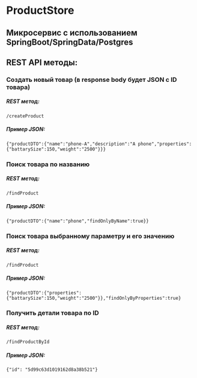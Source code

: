 # ProductStore 
## Микросервис с использованием SpringBoot/SpringData/Postgres

## REST API методы:
### Создать новый товар (в response body будет JSON c ID товара)
##### REST метод:
```
/createProduct
```
##### Пример JSON:
```
{"productDTO":{"name":"phone-A","description":"A phone","properties":{"battarySize":150,"weight":"2500"}}}
```

### Поиск товара по названию
##### REST метод:
```
/findProduct
```
##### Пример JSON:
```
{"productDTO":{"name":"phone","findOnlyByName":true}}
```

### Поиск товара выбранному параметру и его значению
##### REST метод:
```
/findProduct
```
##### Пример JSON:
```
{"productDTO":{"properties":{"battarySize":150,"weight":"2500"}},"findOnlyByProperties":true}
```

### Получить детали товара по ID
##### REST метод:
```
/findProductById
```
##### Пример JSON:
```
{"id": "5d99c63d1019162d8a38b521"}
```

